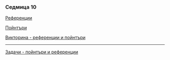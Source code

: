 ### Седмица 10

[Референции](https://drive.google.com/file/d/1XEC9ECvcOFD7RN_O3ks3rEx-PQOq-p7q/view?usp=sharing)

[Пойнтъри](https://drive.google.com/file/d/1iuYRTiykAXkQZ6x24VNRncndfKxFX4UF/view?usp=sharing)

[Викторина - референции и пойнтъри](https://forms.gle/x6QtkLNYxb68xYFU7)

---

[Задачи - пойнтъри и референции](../tasks/pointers_and_references.md)
